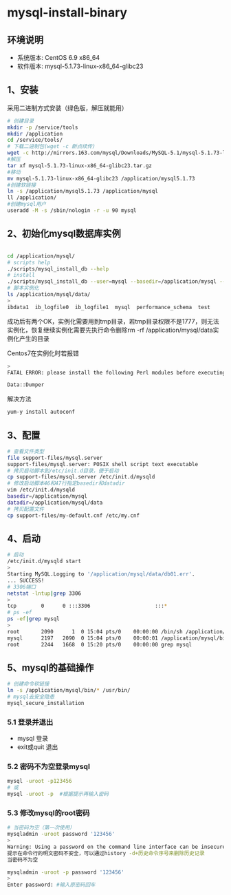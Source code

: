 # mysql-install-binary

## 环境说明

- 系统版本: CentOS 6.9 x86_64
- 软件版本: mysql-5.1.73-linux-x86_64-glibc23

## 1、安装
采用二进制方式安装（绿色版，解压就能用）

```bash
# 创建目录
mkdir -p /service/tools
mkdir /application
cd /service/tools/
# 下载二进制包(wget -c 断点续传)
wget -c http://mirrors.163.com/mysql/Downloads/MySQL-5.1/mysql-5.1.73-linux-x86_64-glibc23.tar.gz
#解压
tar xf mysql-5.1.73-linux-x86_64-glibc23.tar.gz
#移动
mv mysql-5.1.73-linux-x86_64-glibc23 /application/mysql5.1.73
#创建软链接
ln -s /application/mysql5.1.73 /application/mysql
ll /application/
#创建mysql用户
useradd -M -s /sbin/nologin -r -u 90 mysql
```

## 2、初始化mysql数据库实例

```bash

cd /application/mysql/
# scripts help
./scripts/mysql_install_db --help
# install
./scripts/mysql_install_db --user=mysql --basedir=/application/mysql --datadir=/application/mysql/data
# 脚本实例化
ls /application/mysql/data/
>
ibdata1  ib_logfile0  ib_logfile1  mysql  performance_schema  test
```

成功后有两个OK，实例化需要用到tmp目录，若tmp目录权限不是1777，则无法实例化，恢复继续实例化需要先执行命令删除rm -rf /application/mysql/data实例化产生的目录

Centos7在实例化时若报错
```bash
>
FATAL ERROR: please install the following Perl modules before executing /usr/local/mysql/scripts/mysql_install_db:

Data::Dumper
```

解决方法
```bash
yum-y install autoconf
```

## 3、配置
```bash
# 查看文件类型
file support-files/mysql.server
support-files/mysql.server: POSIX shell script text executable
# 拷贝启动脚本到/etc/init.d目录，便于启动
cp support-files/mysql.server /etc/init.d/mysqld
# 修改启动脚本46和47行指定basedir和datadir
vim /etc/init.d/mysqld
basedir=/application/mysql
datadir=/application/mysql/data
# 拷贝配置文件
cp support-files/my-default.cnf /etc/my.cnf
```

## 4、启动
```bash
# 启动
/etc/init.d/mysqld start
>
Starting MySQL.Logging to '/application/mysql/data/db01.err'.
... SUCCESS!
# 3306端口
netstat -lntup|grep 3306
>
tcp        0      0 :::3306                     :::*                        LISTEN      2197/mysql
# ps -ef
ps -ef|grep mysql
>
root       2090      1  0 15:04 pts/0    00:00:00 /bin/sh /application/mysql/bin/mysqld_safe --datadir=/application/mysql/data --pid-file=/application/mysql/data/db01.pid
mysql      2197   2090  0 15:04 pts/0    00:00:01 /application/mysql/bin/mysqld --basedir=/application/mysql --datadir=/application/mysql/data --plugin-dir=/application/mysql/lib/plugin --user=mysql --log-error=/application/mysql/data/db01.err --pid-file=/application/mysql/data/db01.pid
root       2244   1668  0 15:20 pts/0    00:00:00 grep mysql
```

## 5、mysql的基础操作

```bash
# 创建命令软链接
ln -s /application/mysql/bin/* /usr/bin/
# mysql去安全隐患
mysql_secure_installation
```

### 5.1 登录并退出

- mysql       登录
- exit或quit   退出

### 5.2 密码不为空登录mysql

```bash
mysql -uroot -p123456
# 或
mysql -uroot -p  #根据提示再输入密码
```

### 5.3 修改mysql的root密码

```bash
# 当密码为空（第一次使用）
mysqladmin -uroot password '123456'
>
Warning: Using a password on the command line interface can be insecure.
提示在命令行的明文密码不安全，可以通过history -d+历史命令序号来删除历史记录
当密码不为空

mysqladmin -uroot -p password '123456'
>
Enter password: #输入原密码回车
```
